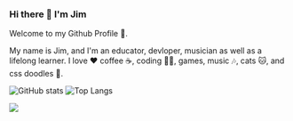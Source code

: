 ### Hi there 👋 I'm Jim

Welcome to my Github Profile 🙌. 

My name is Jim, and I'm an educator, devloper, musician as well as a lifelong learner. I love ♥️ coffee ☕️, coding 🧑‍💻, games, music 🎶, cats 🐱, and css doodles 🎨. 

<!-- [![resonantdoghouse's GitHub stats](https://github-readme-stats.vercel.app/api?username=resonantdoghouse)](https://github.com/resonantdoghouse/github-readme-stats) -->

<!--
**resonantdoghouse/resonantdoghouse** is a ✨ _special_ ✨ repository because its `README.md` (this file) appears on your GitHub profile.

Here are some ideas to get you started:

- 🔭 I’m currently working on ...
- 🌱 I’m currently learning ...
- 👯 I’m looking to collaborate on ...
- 🤔 I’m looking for help with ...
- 💬 Ask me about ...
- 📫 How to reach me: ...
- 😄 Pronouns: ...
- ⚡ Fun fact: ...
-->


![GitHub stats](https://github-readme-stats.vercel.app/api?username=resonantdoghouse&show_icons=true&theme=default)
![Top Langs](https://github-readme-stats.vercel.app/api/top-langs/?username=CharalambosIoannou&theme=default)
<!-- [![Github](https://img.shields.io/github/followers/CharalambosIoannou?label=Follow&style=social)](https://github.com/CharalambosIoannou) -->

![](https://visitor-badge.laobi.icu/badge?page_id=CharalambosIoannou.CharalambosIoannou)
